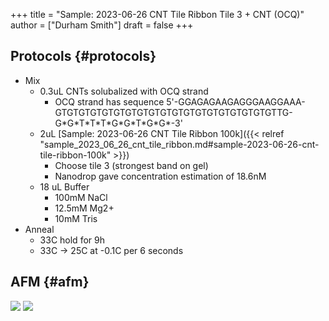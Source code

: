 +++
title = "Sample: 2023-06-26 CNT Tile Ribbon Tile 3 + CNT (OCQ)"
author = ["Durham Smith"]
draft = false
+++

## Protocols {#protocols}

-   Mix
    -   0.3uL CNTs solubalized with OCQ strand
        -   OCQ strand has sequence   5'-GGAGAGAAGAGGGAAGGAAA-GTGTGTGTGTGTGTGTGTGTGTGTGTGTGTGTGTGTGTTG-G\*G\*T\*T\*T\*G\*G\*T\*G\*G\*-3'
    -   2uL [Sample: 2023-06-26 CNT Tile Ribbon 100k]({{< relref "sample_2023_06_26_cnt_tile_ribbon.md#sample-2023-06-26-cnt-tile-ribbon-100k" >}})
        -   Choose tile 3 (strongest band on gel)
        -   Nanodrop gave concentration estimation of 18.6nM
    -   18 uL Buffer
        -   100mM NaCl
        -   12.5mM Mg2+
        -   10mM Tris
-   Anneal
    -   33C hold for 9h
    -   33C &rarr; 25C at -0.1C per 6 seconds


## AFM {#afm}

![](/ox-hugo/2023-06-27-Tile3-CNT.0_00000.jpg)
![](/ox-hugo/2023-06-27-Tile3-CNT.0_00001.jpg)
